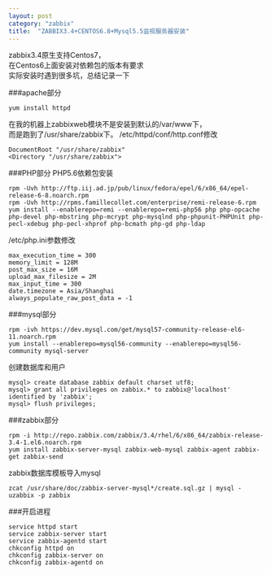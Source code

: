 ```yaml
---
layout: post
category: "zabbix"
title:  "ZABBIX3.4+CENTOS6.8+Mysql5.5监视服务器安装"
---
```


zabbix3.4原生支持Centos7，  
在Centos6上面安装对依赖包的版本有要求  
实际安装时遇到很多坑，总结记录一下

###apache部分
```
yum install httpd
```
在我的机器上zabbixweb模块不是安装到默认的/var/www下，  
而是跑到了/usr/share/zabbix下。
/etc/httpd/conf/http.conf修改
```
DocumentRoot "/usr/share/zabbix"
<Directory "/usr/share/zabbix">
```

###PHP部分
PHP5.6依赖包安装
```
rpm -Uvh http://ftp.iij.ad.jp/pub/linux/fedora/epel/6/x86_64/epel-release-6-8.noarch.rpm
rpm -Uvh http://rpms.famillecollet.com/enterprise/remi-release-6.rpm
yum install --enablerepo=remi --enablerepo=remi-php56 php php-opcache php-devel php-mbstring php-mcrypt php-mysqlnd php-phpunit-PHPUnit php-pecl-xdebug php-pecl-xhprof php-bcmath php-gd php-ldap
```
/etc/php.ini参数修改 
```
max_execution_time = 300
memory_limit = 128M
post_max_size = 16M
upload_max_filesize = 2M
max_input_time = 300
date.timezone = Asia/Shanghai
always_populate_raw_post_data = -1
```

###mysql部分
```
rpm -ivh https://dev.mysql.com/get/mysql57-community-release-el6-11.noarch.rpm
yum install --enablerepo=mysql56-community --enablerepo=mysql56-community mysql-server
```
创建数据库和用户
```
mysql> create database zabbix default charset utf8;
mysql> grant all privileges on zabbix.* to zabbix@'localhost' identified by 'zabbix';
mysql> flush privileges;
```

###zabbix部分
```
rpm -i http://repo.zabbix.com/zabbix/3.4/rhel/6/x86_64/zabbix-release-3.4-1.el6.noarch.rpm
yum install zabbix-server-mysql zabbix-web-mysql zabbix-agent zabbix-get zabbix-send
```
zabbix数据库模板导入mysql
```
zcat /usr/share/doc/zabbix-server-mysql*/create.sql.gz | mysql -uzabbix -p zabbix
```

###开启进程
```
service httpd start
service zabbix-server start
service zabbix-agentd start
chkconfig httpd on
chkconfig zabbix-server on
chkconfig zabbix-agentd on
```